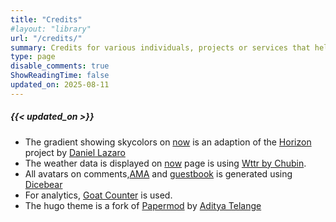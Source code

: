 ```yaml
---
title: "Credits"
#layout: "library"
url: "/credits/"
summary: Credits for various individuals, projects or services that helped to build this site.
type: page
disable_comments: true
ShowReadingTime: false
updated_on: 2025-08-11
---
```


#####  {{< updated_on >}}


- The gradient showing skycolors on [now](/now) is an adaption of the [Horizon](https://github.com/dnlzro/horizon) project by [Daniel Lazaro](https://dlazaro.ca)
- The weather data is displayed on [now](/now) page is using [Wttr by Chubin](https://github.com/chubin/wttr.in).
- All avatars on comments,[AMA](/ama) and [guestbook](/guestbook) is generated using [Dicebear](https://www.dicebear.com/)
- For analytics, [Goat Counter](https://www.goatcounter.com/) is used.
- The hugo theme is a fork of [Papermod](https://github.com/adityatelange/hugo-PaperMod) by [Aditya Telange](https://adityatelange.in/)
